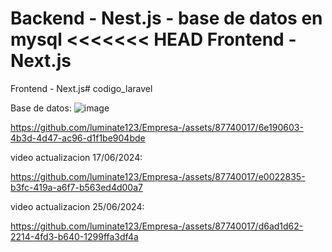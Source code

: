 Backend - Nest.js - base de datos en mysql
<<<<<<< HEAD
Frontend - Next.js
=======


Frontend - Next.js# codigo_laravel

Base de datos:
![image](https://github.com/luminate123/Empresa-/assets/87740017/45374cf5-4334-43a6-848e-8ddb50844327)

https://github.com/luminate123/Empresa-/assets/87740017/6e190603-4b3d-4d47-ac96-d1f1be904bde


video actualizacion 17/06/2024: 


https://github.com/luminate123/Empresa-/assets/87740017/e0022835-b3fc-419a-a6f7-b563ed4d00a7



video actualizacion 25/06/2024:


https://github.com/luminate123/Empresa-/assets/87740017/d6ad1d62-2214-4fd3-b640-1299ffa3df4a

